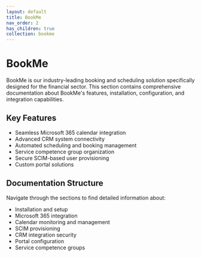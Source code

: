 ```yaml
---
layout: default
title: BookMe
nav_order: 2
has_children: true
collection: bookme
---
```


# BookMe

BookMe is our industry-leading booking and scheduling solution specifically designed for the financial sector. This section contains comprehensive documentation about BookMe's features, installation, configuration, and integration capabilities.

## Key Features

- Seamless Microsoft 365 calendar integration
- Advanced CRM system connectivity
- Automated scheduling and booking management
- Service competence group organization
- Secure SCIM-based user provisioning
- Custom portal solutions

## Documentation Structure

Navigate through the sections to find detailed information about:

- Installation and setup
- Microsoft 365 integration
- Calendar monitoring and management
- SCIM provisioning
- CRM integration security
- Portal configuration
- Service competence groups
